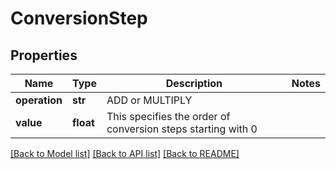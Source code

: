 # ConversionStep

## Properties
Name | Type | Description | Notes
------------ | ------------- | ------------- | -------------
**operation** | **str** | ADD or MULTIPLY | 
**value** | **float** | This specifies the order of conversion steps starting with 0 | 

[[Back to Model list]](../README.md#documentation-for-models) [[Back to API list]](../README.md#documentation-for-api-endpoints) [[Back to README]](../README.md)


